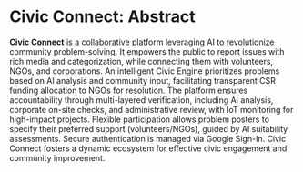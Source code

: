 # Civic Connect: Abstract

**Civic Connect** is a collaborative platform leveraging AI to revolutionize community problem-solving. It empowers the public to report issues with rich media and categorization, while connecting them with volunteers, NGOs, and corporations. An intelligent Civic Engine prioritizes problems based on AI analysis and community input, facilitating transparent CSR funding allocation to NGOs for resolution. The platform ensures accountability through multi-layered verification, including AI analysis, corporate on-site checks, and administrative review, with IoT monitoring for high-impact projects. Flexible participation allows problem posters to specify their preferred support (volunteers/NGOs), guided by AI suitability assessments. Secure authentication is managed via Google Sign-In. Civic Connect fosters a dynamic ecosystem for effective civic engagement and community improvement.
